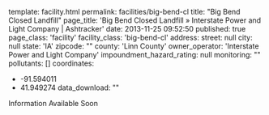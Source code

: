 template: facility.html
permalink: facilities/big-bend-cl
title: "Big Bend Closed Landfill"
page_title: 'Big Bend Closed Landfill &raquo; Interstate Power and Light Company | Ashtracker'
date: 2013-11-25 09:52:50
published: true
page_class: 'facility'
facility_class: 'big-bend-cl'
address: 
  street: null
  city: null
  state: 'IA'
  zipcode: ""
  county: 'Linn County'
owner_operator: 'Interstate Power and Light Company'
impoundment_hazard_rating: null
monitoring: ""
pollutants: []
coordinates: 
  - -91.594011
  - 41.949274
data_download: ""

Information Available Soon
